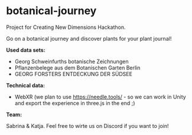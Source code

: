 # botanical-journey
Project for Creating New Dimensions Hackathon.

Go on a botanical journey and discover plants for your plant journal!

**Used data sets:**

- Georg Schweinfurths botanische Zeichnungen
- Pflanzenbelege aus dem Botanischen Garten Berlin
- GEORG FORSTERS ENTDECKUNG DER SÜDSEE

**Technical data:**

- WebXR (we plan to use https://needle.tools/ - so we can work in Unity and export the experience in three.js in the end ;) 


**Team:**

Sabrina & Katja.
Feel free to wirte us on Discord if you want to join!
